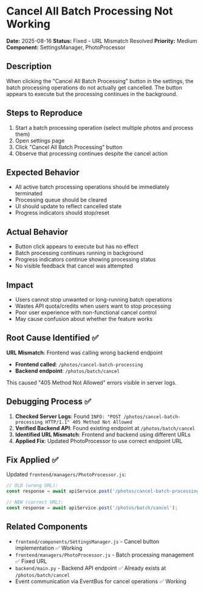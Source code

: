 # Cancel All Batch Processing Not Working

**Date:** 2025-08-16
**Status:** Fixed - URL Mismatch Resolved
**Priority:** Medium
**Component:** SettingsManager, PhotoProcessor

## Description
When clicking the "Cancel All Batch Processing" button in the settings, the batch processing operations do not actually get cancelled. The button appears to execute but the processing continues in the background.

## Steps to Reproduce
1. Start a batch processing operation (select multiple photos and process them)
2. Open settings page
3. Click "Cancel All Batch Processing" button
4. Observe that processing continues despite the cancel action

## Expected Behavior
- All active batch processing operations should be immediately terminated
- Processing queue should be cleared
- UI should update to reflect cancelled state
- Progress indicators should stop/reset

## Actual Behavior
- Button click appears to execute but has no effect
- Batch processing continues running in background
- Progress indicators continue showing processing status
- No visible feedback that cancel was attempted

## Impact
- Users cannot stop unwanted or long-running batch operations
- Wastes API quota/credits when users want to stop processing
- Poor user experience with non-functional cancel control
- May cause confusion about whether the feature works

## Root Cause Identified ✅
**URL Mismatch**: Frontend was calling wrong backend endpoint
- **Frontend called**: `/photos/cancel-batch-processing` 
- **Backend endpoint**: `/photos/batch/cancel`

This caused "405 Method Not Allowed" errors visible in server logs.

## Debugging Process ✅
1. **Checked Server Logs**: Found `INFO: "POST /photos/cancel-batch-processing HTTP/1.1" 405 Method Not Allowed`
2. **Verified Backend API**: Found existing endpoint at `/photos/batch/cancel` 
3. **Identified URL Mismatch**: Frontend and backend using different URLs
4. **Applied Fix**: Updated PhotoProcessor to use correct endpoint URL

## Fix Applied ✅
Updated `frontend/managers/PhotoProcessor.js`:
```javascript
// OLD (wrong URL):
const response = await apiService.post('/photos/cancel-batch-processing');

// NEW (correct URL): 
const response = await apiService.post('/photos/batch/cancel');
```

## Related Components
- `frontend/components/SettingsManager.js` - Cancel button implementation ✅ Working
- `frontend/managers/PhotoProcessor.js` - Batch processing management ✅ Fixed URL
- `backend/main.py` - Backend API endpoint ✅ Already exists at `/photos/batch/cancel`
- Event communication via EventBus for cancel operations ✅ Working